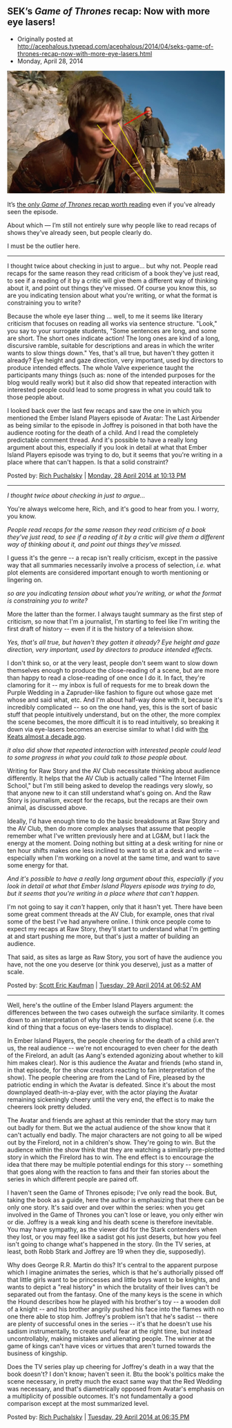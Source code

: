 ## SEK’s <em>Game of Thrones</em> recap: Now with more eye lasers!

 * Originally posted at http://acephalous.typepad.com/acephalous/2014/04/seks-game-of-thrones-recap-now-with-more-eye-lasers.html
 * Monday, April 28, 2014

[![oath08](../../images/acephalous/oath081.jpg)](http://www.lawyersgunsmoneyblog.com/wp-content/uploads/2014/04/oath081.jpg)

It’s [the only _Game of Thrones_ recap worth reading](http://www.rawstory.com/rs/2014/04/28/recap-game-of-thrones-season-four-episode-four-oathkeeper/) even if you’ve already seen the episode.

About which — I’m still not entirely sure why people like to read recaps of shows they’ve already seen, but people clearly do.

I must be the outlier here.

* * *

I thought twice about checking in just to argue... but why not.  People read recaps for the same reason they read criticism of a book they've just read, to see if a reading of it by a critic will give them a different way of thinking about it, and point out things they've missed.  Of course you know this, so are you indicating tension about what you're writing, or what the format is constraining you to write?

Because the whole eye laser thing ... well, to me it seems like literary criticism that focuses on reading all works via sentence structure.  "Look," you say to your surrogate students, "Some sentences are long, and some are short.  The short ones indicate action!  The long ones are kind of a long, discursive ramble, suitable for descriptions and areas in which the writer wants to slow things down."  Yes, that's all true, but haven't they gotten it already?  Eye height and gaze direction, very important, used by directors to produce intended effects.  The whole Valve experience taught the participants many things (such as: none of the intended purposes for the blog would really work) but it also did show that repeated interaction with interested people could lead to some progress in what you could talk to those people about.

I looked back over the last few recaps and saw the one in which you mentioned the Ember Island Players episode of Avatar: The Last Airbender as being similar to the episode in Joffrey is poisoned in that both have the audience rooting for the death of a child.  And I read the completely predictable comment thread.  And it's possible to have a really long argument about this, especially if you look in detail at what that Ember Island Players episode was trying to do, but it seems that you're writing in a place where that can't happen.  Is that a solid constraint?

Posted by: [Rich Puchalsky](http://profile.typepad.com/puchalsky) | [Monday, 28 April 2014 at 10:13 PM](http://acephalous.typepad.com/acephalous/2014/04/seks-game-of-thrones-recap-now-with-more-eye-lasers.html?cid=6a00d8341c2df453ef01a511ab9f8a970c#comment-6a00d8341c2df453ef01a511ab9f8a970c)

* * *

_I thought twice about checking in just to argue..._

You're always welcome here, Rich, and it's good to hear from you. I worry, you know.

 _People read recaps for the same reason they read criticism of a book they've just read, to see if a reading of it by a critic will give them a different way of thinking about it, and point out things they've missed._

I guess it's the genre -- a recap isn't really criticism, except in the passive way that all summaries necessarily involve a process of selection, _i.e._ what plot elements are considered important enough to worth mentioning or lingering on. 

_so are you indicating tension about what you're writing, or what the format is constraining you to write?_

More the latter than the former. I always taught summary as the first step of criticism, so now that I'm a journalist, I'm starting to feel like I'm writing the first draft of history -- even if it is the history of a television show.

 _Yes, that's all true, but haven't they gotten it already? Eye height and gaze direction, very important, used by directors to produce intended effects._ 

I don't think so, or at the very least, people don't seem want to slow down themselves enough to produce the close-reading of a scene, but are more than happy to read a close-reading of one once I do it. In fact, they're clamoring for it -- my inbox is full of requests for me to break down the Purple Wedding in a Zapruder-like fashion to figure out whose gaze met whose and said what, etc. And I'm about half-way done with it, because it's incredibly complicated -- so on the one hand, yes, this is the sort of basic stuff that people intuitively understand, but on the other, the more complex the scene becomes, the more difficult it is to read intuitively, so breaking it down via eye-lasers becomes an exercise similar to what I did with [the Keats almost a decade ago](http://acephalous.typepad.com/acephalous/2006/11/all\_in\_all\_a\_de.html). 

_it also did show that repeated interaction with interested people could lead to some progress in what you could talk to those people about._

Writing for Raw Story and the AV Club necessitate thinking about audience differently. It helps that the AV Club is actually called "The Internet Film School," but I'm still being asked to develop the readings very slowly, so that anyone new to it can still understand what's going on. And the Raw Story is journalism, except for the recaps, but the recaps are their own animal, as discussed above.

Ideally, I'd have enough time to do the basic breakdowns at Raw Story and the AV Club, then do more complex analyses that assume that people remember what I've written previously here and at LG&M, but I lack the energy at the moment. Doing nothing but sitting at a desk writing for nine or ten hour shifts makes one less inclined to want to sit at a desk and write -- especially when I'm working on a novel at the same time, and want to save some energy for that.

_And it's possible to have a really long argument about this, especially if you look in detail at what that Ember Island Players episode was trying to do, but it seems that you're writing in a place where that can't happen._

I'm not going to say it _can't_ happen, only that it hasn't yet. There have been some great comment threads at the AV Club, for example, ones that rival some of the best I've had anywhere online. I think once people come to expect my recaps at Raw Story, they'll start to understand what I'm getting at and start pushing me more, but that's just a matter of building an audience. 

That said, as sites as large as Raw Story, you sort of have the audience you have, not the one you deserve (or think you deserve), just as a matter of scale. 

Posted by: [Scott Eric Kaufman](http://profile.typepad.com/scotterickaufman) | [Tuesday, 29 April 2014 at 06:52 AM](http://acephalous.typepad.com/acephalous/2014/04/seks-game-of-thrones-recap-now-with-more-eye-lasers.html?cid=6a00d8341c2df453ef01a3fcfc2be3970b#comment-6a00d8341c2df453ef01a3fcfc2be3970b)

* * *

Well, here's the outline of the Ember Island Players argument: the differences between the two cases outweigh the surface similarity.  It comes down to an interpretation of why the show is showing that scene (i.e. the kind of thing that a focus on eye-lasers tends to displace).

In Ember Island Players, the people cheering for the death of a child aren't us, the real audience -- we're not encouraged to even cheer for the death of the Firelord, an adult (as Aang's extended agonizing about whether to kill him makes clear). Nor is this audience the Avatar and friends (who stand in, in that episode, for the show creators reacting to fan interpretation of the show).  The people cheering are from the Land of Fire, pleased by the patriotic ending in which the Avatar is defeated.  Since it's about the most downplayed death-in-a-play ever, with the actor playing the Avatar remaining sickeningly cheery until the very end, the effect is to make the cheerers look pretty deluded.

The Avatar and friends are aghast at this reminder that the story may turn out badly for them.  But we the actual audience of the show know that it can't actually end badly.  The major characters are not going to all be wiped out by the Firelord, not in a children's show.  They're going to win.  But the audience within the show think that they are watching a similarly pre-plotted story in which the Firelord has to win.  The end effect is to encourage the idea that there may be multiple potential endings for this story -- something that goes along with the reaction to fans and their fan stories about the series in which different people are paired off.

I haven't seen the Game of Thrones episode; I've only read the book.  But, taking the book as a guide, here the author is emphasizing that there can be only one story.  It's said over and over within the series: when you get involved in the Game of Thrones you can't lose or leave, you only either win or die.  Joffrey is a weak king and his death scene is therefore inevitable.  You may have sympathy, as the viewer did for the Stark contenders when they lost, or you may feel like a sadist got his just deserts, but how you feel isn't going to change what's happened in the story.  (In the TV series, at least, both Robb Stark and Joffrey are 19 when they die, supposedly).

Why does George R.R. Martin do this?  It's central to the apparent purpose which I imagine animates the series, which is that he's authorially pissed off that little girls want to be princesses and little boys want to be knights, and wants to depict a "real history" in which the brutality of their lives can't be separated out from the fantasy.  One of the many keys is the scene in which the Hound describes how he played with his brother's toy -- a wooden doll of a knight -- and his brother angrily pushed his face into the flames with no one there able to stop him.  Joffrey's problem isn't that he's sadist -- there are plenty of successful ones in the series -- it's that he doesn't use his sadism instrumentally, to create useful fear at the right time, but instead uncontrollably, making mistakes and alienating people.  The winner at the game of kings can't have vices or virtues that aren't turned towards the business of kingship.

Does the TV series play up cheering for Joffrey's death in a way that the book doesn't?  I don't know; haven't seen it.  Btu the book's politics make the scene necessary, in pretty much the exact same way that the Red Wedding was necessary, and that's diametrically opposed from Avatar's emphasis on a multiplicity of possible outcomes.  It's not fundamentally a good comparison except at the most summarized level.

Posted by: [Rich Puchalsky](http://profile.typepad.com/puchalsky) | [Tuesday, 29 April 2014 at 06:35 PM](http://acephalous.typepad.com/acephalous/2014/04/seks-game-of-thrones-recap-now-with-more-eye-lasers.html?cid=6a00d8341c2df453ef01a3fcfd439b970b#comment-6a00d8341c2df453ef01a3fcfd439b970b)


